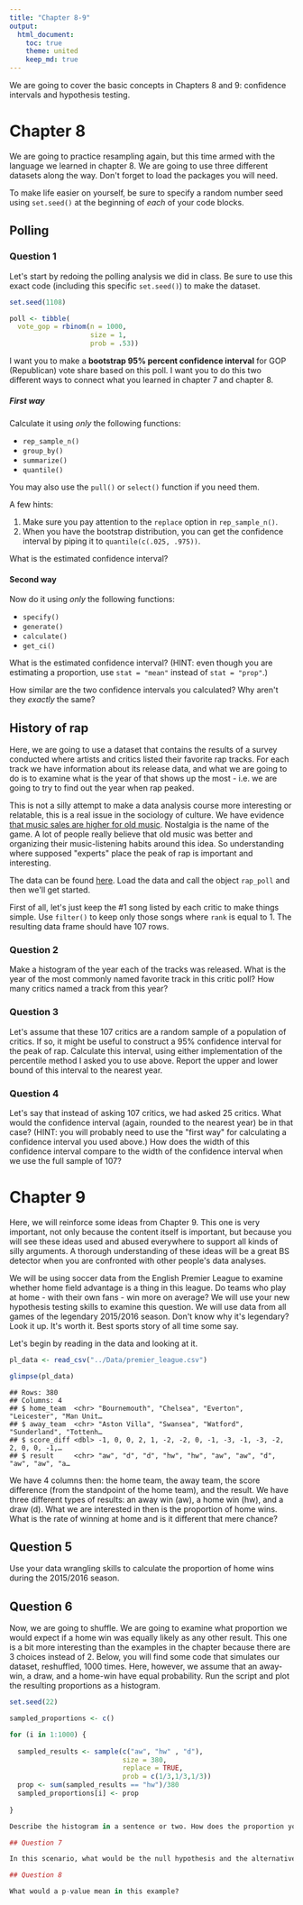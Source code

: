 ```yaml
---
title: "Chapter 8-9"
output: 
  html_document: 
    toc: true
    theme: united
    keep_md: true
---
```


We are going to cover the basic concepts in Chapters 8 and 9: confidence intervals and hypothesis testing. 

# Chapter 8 

We are going to practice resampling again, but this time armed with the language we learned in chapter 8. We are going to use three different datasets along the way. Don't forget to load the packages you will need.

To make life easier on yourself, be sure to specify a random number seed using `set.seed()` at the beginning of *each* of your code blocks. 
## Polling 
### Question 1

Let's start by redoing the polling analysis we did in class. Be sure to use this exact code (including this specific `set.seed()`) to make the dataset.


```r
set.seed(1108)

poll <- tibble(
  vote_gop = rbinom(n = 1000,
                    size = 1,
                    prob = .53))
```

I want you to make a **bootstrap 95% percent confidence interval** for GOP (Republican) vote share based on this poll. I want you to do this two different ways to connect what you learned in chapter 7 and chapter 8.

##### First way

Calculate it using *only* the following functions:

* `rep_sample_n()`
* `group_by()`
* `summarize()`
* `quantile()`

You may also use the `pull()` or `select()` function if you need them.

A few hints: 

1. Make sure you pay attention to the `replace` option in `rep_sample_n()`.
2. When you have the bootstrap distribution, you can get the confidence interval by piping it to `quantile(c(.025, .975))`.

What is the estimated confidence interval?

#### Second way

Now do it using *only* the following functions:

* `specify()`
* `generate()`
* `calculate()`
* `get_ci()`

What is the estimated confidence interval? (HINT: even though you are estimating a proportion, use `stat = "mean"` instead of `stat = "prop"`.)

How similar are the two confidence intervals you calculated? Why aren't they *exactly* the same?

## History of rap

Here, we are going to use a dataset that contains the results of a survey conducted where artists and critics listed their favorite rap tracks. For each track we have information about its release data, and what we are going to do is to examine what is the year of that shows up the most - i.e. we are going to try to find out the year when rap peaked. 

This is not a silly attempt to make a data analysis course more interesting or relatable, this is a real issue in the sociology of culture. We have evidence [that music sales are higher for old music](https://www.theatlantic.com/ideas/archive/2022/01/old-music-killing-new-music/621339/). Nostalgia is the name of the game. A lot of people really believe that old music was better and organizing their music-listening habits around this idea. So understanding where supposed "experts" place the peak of rap is important and interesting. 

The data can be found [here](https://raw.githubusercontent.com/rfordatascience/tidytuesday/master/data/2020/2020-04-14/polls.csv). Load the data and call the object `rap_poll` and then we'll get started.

First of all, let's just keep the #1 song listed by each critic to make things simple. Use `filter()` to keep only those songs where `rank` is equal to 1. The resulting data frame should have 107 rows.

### Question 2

Make a histogram of the year each of the tracks was released. What is the year of the most commonly named favorite track in this critic poll? How many critics named a track from this year?

### Question 3

Let's assume that these 107 critics are a random sample of a population of critics. If so, it might be useful to construct a 95% confidence interval for the peak of rap. Calculate this interval, using either implementation of the percentile method I asked you to use above. Report the upper and lower bound of this interval to the nearest year.

### Question 4

Let's say that instead of asking 107 critics, we had asked 25 critics. What would the confidence interval (again, rounded to the nearest year) be in that case? (HINT: you will probably need to use the "first way" for calculating a confidence interval you used above.) How does the width of this confidence interval compare to the width of the confidence interval when we use the full sample of 107?

# Chapter 9

Here, we will reinforce some ideas from Chapter 9. This one is very important, not only because the content itself is important, but because you will see these ideas used and abused everywhere to support all kinds of silly arguments. A thorough understanding of these ideas will be a great BS detector when you are confronted with other people's data analyses. 

We will be using soccer data from the English Premier League to examine whether home field advantage is a thing in this league. Do teams who play at home - with their own fans - win more on average? We will use your new hypothesis testing skills to examine this question. We will use data from all games of the legendary 2015/2016 season. Don't know why it's legendary? Look it up. It's worth it. Best sports story of all time some say.  

Let's begin by reading in the data and looking at it. 


```r
pl_data <- read_csv("../Data/premier_league.csv")

glimpse(pl_data)
```

```
## Rows: 380
## Columns: 4
## $ home_team  <chr> "Bournemouth", "Chelsea", "Everton", "Leicester", "Man Unit…
## $ away_team  <chr> "Aston Villa", "Swansea", "Watford", "Sunderland", "Tottenh…
## $ score_diff <dbl> -1, 0, 0, 2, 1, -2, -2, 0, -1, -3, -1, -3, -2, 2, 0, 0, -1,…
## $ result     <chr> "aw", "d", "d", "hw", "hw", "aw", "aw", "d", "aw", "aw", "a…
```

We have 4 columns then: the home team, the away team, the score difference (from the standpoint of the home team), and the result. We have three different types of results: an away win (aw), a home win (hw), and a draw (d). What we are interested in then is the proportion of home wins. What is the rate of winning at home and is it different that mere chance? 

## Question 5

Use your data wrangling skills to calculate the proportion of home wins during the 2015/2016 season. 

## Question 6

Now, we are going to shuffle. We are going to examine what proportion we would expect if a home win was equally likely as any other result. This one is a bit more interesting than the examples in the chapter because there are 3 choices instead of 2. Below, you will find some code that simulates our dataset, reshuffled, 1000 times. Here, however, we assume that an away-win, a draw, and a home-win have equal probability. Run the script and plot the resulting proportions as a histogram.


```r
set.seed(22)

sampled_proportions <- c()

for (i in 1:1000) {
  
  sampled_results <- sample(c("aw", "hw" , "d"), 
                            size = 380,
                            replace = TRUE, 
                            prob = c(1/3,1/3,1/3))
  prop <- sum(sampled_results == "hw")/380
  sampled_proportions[i] <- prop
  
}

Describe the histogram in a sentence or two. How does the proportion you found in Question 6 compare to the proportion we would expect if a home win was equally likely as any other result?

## Question 7

In this scenario, what would be the null hypothesis and the alternative hypothesis? Provide enough detail so that I know you understand. 

## Question 8

What would a p-value mean in this example? 






